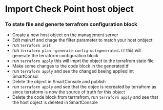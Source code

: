 # Import Check Point host object 
### To state file and generte terrafrom configuration block

* Create a new host object on the management server
* Edit main.tf and chage the filter parameter to match your host onbject
* run ```terraform init```
* run ```terraform plan -generate-config-out=generated.tf``` this will generate the terraform configuration block
* run ```terraform apply``` this will imprt the object to the terrafrom state file
* Make some changes to the code block in the generated.tf
* run ```terraform apply``` and see the changed beeing applied int SmartConsol
* Delete the object in SmartConsole and publish
* run ```terraform apply``` and see that the objec is recreated by terrafrom as since terraform is now the source of truth for this object
* Delete the code block from terrrafrom, run ```terraform apply``` and see that the host object is deleted in SmartConsole